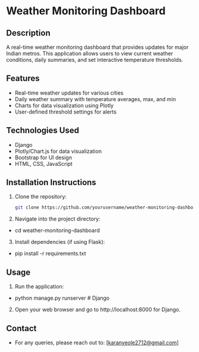 # Weather Monitoring Dashboard

## Description
A real-time weather monitoring dashboard that provides updates for major Indian metros. This application allows users to view current weather conditions, daily summaries, and set interactive temperature thresholds.

## Features
* Real-time weather updates for various cities
* Daily weather summary with temperature averages, max, and min
* Charts for data visualization using Plotly
* User-defined threshold settings for alerts

## Technologies Used
* Django
* Plotly/Chart.js for data visualization
* Bootstrap for UI design
* HTML, CSS, JavaScript

## Installation Instructions
1. Clone the repository:
   ```bash
   git clone https://github.com/yourusername/weather-monitoring-dashboard.git
2. Navigate into the project directory:
 - cd weather-monitoring-dashboard
3. Install dependencies (if using Flask):
 - pip install -r requirements.txt
## Usage
1. Run the application:
 - python manage.py runserver  # Django
2. Open your web browser and go to http://localhost:8000 for Django.

## Contact
* For any queries, please reach out to: [karanyeole2712@gmail.com]